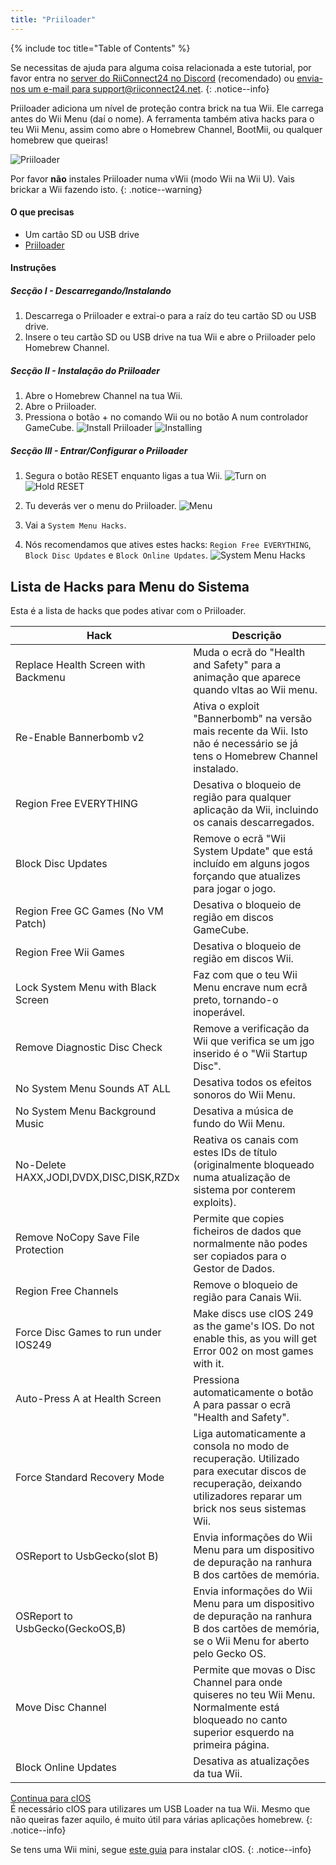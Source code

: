 ```yaml
---
title: "Priiloader"
---
```


{% include toc title="Table of Contents" %}

Se necessitas de ajuda para alguma coisa relacionada a este tutorial, por favor entra no [server do RiiConnect24 no Discord](https://discord.gg/b4Y7jfD) (recomendado) ou [envia-nos um e-mail para support@riiconnect24.net](mailto:support@riiconnect24.net).
{: .notice--info}

Priiloader adiciona um nível de proteção contra brick na tua Wii. Ele carrega antes do Wii Menu (daí o nome). A ferramenta também ativa hacks para o teu Wii Menu, assim como abre o Homebrew Channel, BootMii, ou qualquer homebrew que queiras!

![Priiloader](/images/priiloader.jpg)

Por favor **não** instales Priiloader numa vWii (modo Wii na Wii U). Vais brickar a Wii fazendo isto.
{: .notice--warning}

#### O que precisas
* Um cartão SD ou USB drive
* [Priiloader](/assets/files/Priiloader_v0_8_2.zip)

#### Instruções
##### Secção I - Descarregando/Instalando

1. Descarrega o Priiloader e extrai-o para a raíz do teu cartão SD ou USB drive.
2. Insere o teu cartão SD ou USB drive na tua Wii e abre o Priiloader pelo Homebrew Channel.

##### Secção II - Instalação do Priiloader

1. Abre o Homebrew Channel na tua Wii.
2. Abre o Priiloader.
3. Pressiona o botão + no comando Wii ou no botão A num controlador GameCube. ![Install Priiloader](/images/Priiloader/2.png) ![Installing](/images/Priiloader/3.png)

##### Secção III - Entrar/Configurar o Priiloader

1. Segura o botão RESET enquanto ligas a tua Wii. ![Turn on](/images/Priiloader/5.jpg) ![Hold RESET](/images/Priiloader/4.jpg)

2. Tu deverás ver o menu do Priiloader. ![Menu](/images/Priiloader/6.png)
3. Vai a `System Menu Hacks`.
4. Nós recomendamos que atives estes hacks: `Region Free EVERYTHING`, `Block Disc Updates` e `Block Online Updates`. ![System Menu Hacks](/images/Priiloader/7.png)

## Lista de Hacks para Menu do Sistema

Esta é a lista de hacks que podes ativar com o Priiloader.

| Hack                                    | Descrição                                                                                                                                                           |
| --------------------------------------- | ------------------------------------------------------------------------------------------------------------------------------------------------------------------- |
| Replace Health Screen with Backmenu     | Muda o ecrã do "Health and Safety" para a animação que aparece quando vltas ao Wii menu.                                                                            |
| Re-Enable Bannerbomb v2                 | Ativa o exploit "Bannerbomb" na versão mais recente da Wii. Isto não é necessário se já tens o Homebrew Channel instalado.                                          |
| Region Free EVERYTHING                  | Desativa o bloqueio de região para qualquer aplicação da Wii, incluindo os canais descarregados.                                                                    |
| Block Disc Updates                      | Remove o ecrã "Wii System Update" que está incluído em alguns jogos forçando que atualizes para jogar o jogo.                                                       |
| Region Free GC Games (No VM Patch)      | Desativa o bloqueio de região em discos GameCube.                                                                                                                   |
| Region Free Wii Games                   | Desativa o bloqueio de região em discos Wii.                                                                                                                        |
| Lock System Menu with Black Screen      | Faz com que o teu Wii Menu encrave num ecrã preto, tornando-o inoperável.                                                                                           |
| Remove Diagnostic Disc Check            | Remove a verificação da Wii que verifica se um jgo inserido é o "Wii Startup Disc".                                                                                 |
| No System Menu Sounds AT ALL            | Desativa todos os efeitos sonoros do Wii Menu.                                                                                                                      |
| No System Menu Background Music         | Desativa a música de fundo do Wii Menu.                                                                                                                             |
| No-Delete HAXX,JODI,DVDX,DISC,DISK,RZDx | Reativa os canais com estes IDs de título (originalmente bloqueado numa atualização de sistema por conterem exploits).                                              |
| Remove NoCopy Save File Protection      | Permite que copies ficheiros de dados que normalmente não podes ser copiados para o Gestor de Dados.                                                                |
| Region Free Channels                    | Remove o bloqueio de região para Canais Wii.                                                                                                                        |
| Force Disc Games to run under IOS249    | Make discs use cIOS 249 as the game's IOS. Do not enable this, as you will get Error 002 on most games with it.                                                     |
| Auto-Press A at Health Screen           | Pressiona automaticamente o botão A para passar o ecrã "Health and Safety".                                                                                         |
| Force Standard Recovery Mode            | Liga automaticamente a consola no modo de recuperação. Utilizado para executar discos de recuperação, deixando utilizadores reparar um brick nos seus sistemas Wii. |
| OSReport to UsbGecko(slot B)            | Envia informações do Wii Menu para um dispositivo de depuração na ranhura B dos cartões de memória.                                                                 |
| OSReport to UsbGecko(GeckoOS,B)         | Envia informações do Wii Menu para um dispositivo de depuração na ranhura B dos cartões de memória, se o Wii Menu for aberto pelo Gecko OS.                         |
| Move Disc Channel                       | Permite que movas o Disc Channel para onde quiseres no teu Wii Menu. Normalmente está bloqueado no canto superior esquerdo na primeira página.                      |
| Block Online Updates                    | Desativa as atualizações da tua Wii.                                                                                                                                |

[Continua para cIOS](cios)<br> É necessário cIOS para utilizares um USB Loader na tua Wii. Mesmo que não queiras fazer aquilo, é muito útil para várias aplicações homebrew.
{: .notice--info}

Se tens uma Wii mini, segue [este guia](cios-mini) para instalar cIOS.
{: .notice--info}

